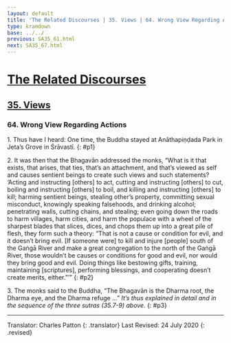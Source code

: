 ```yaml
---
layout: default
title: 'The Related Discourses | 35. Views | 64. Wrong View Regarding Actions'
type: kramdown
base: ../../
previous: SA35_61.html
next: SA35_67.html
---
```


# [The Related Discourses](../index.html)
## [35. Views](index.html)
### 64. Wrong View Regarding Actions

1\. Thus have I heard: One time, the Buddha stayed at Anāthapiṇḍada Park in Jeta’s Grove in Śrāvastī.
{: #p1}

2\. It was then that the Bhagavān addressed the monks, “What is it that exists, that arises, that ties, that’s an attachment, and that’s viewed as self and causes sentient beings to create such views and such statements? ‘Acting and instructing [others] to act, cutting and instructing [others] to cut, boiling and instructing [others] to boil, and killing and instructing [others] to kill; harming sentient beings, stealing other’s property, committing sexual misconduct, knowingly speaking falsehoods, and drinking alcohol; penetrating walls, cutting chains, and stealing; even going down the roads to harm villages, harm cities, and harm the populace with a wheel of the sharpest blades that slices, dices, and chops them up into a great pile of flesh, they form such a theory: “That is not a cause or condition for evil, and it doesn’t bring evil. [If someone were] to kill and injure [people] south of the Gaṅgā River and make a great congregation to the north of the Gaṅgā River,  those wouldn’t be causes or conditions for good and evil, nor would they bring good and evil. Doing things like bestowing gifts, training, maintaining [scriptures], performing blessings, and cooperating doesn’t create merits, either.”’”
{: #p2}

3\. The monks said to the Buddha, “The Bhagavān is the Dharma root, the Dharma eye, and the Dharma refuge …” *It’s thus explained in detail and in the sequence of the three sutras (35.7-9) above.*
{: #p3}

---

Translator: Charles Patton
{: .translator}
Last Revised: 24 July 2020
{: .revised}